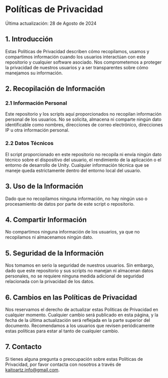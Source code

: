 # Políticas de Privacidad

Última actualización: 28 de Agosto de 2024

## 1. Introducción

Estas Políticas de Privacidad describen cómo recopilamos, usamos y compartimos información cuando los usuarios interactúan con este repositorio y cualquier software asociado. Nos comprometemos a proteger la privacidad de nuestros usuarios y a ser transparentes sobre cómo manejamos su información.

## 2. Recopilación de Información

### 2.1 Información Personal

Este repositorio y los scripts aquí proporcionados no recopilan información personal de los usuarios. No se solicita, almacena ni comparte ningún dato identificable como nombres, direcciones de correo electrónico, direcciones IP u otra información personal.

### 2.2 Datos Técnicos

El script proporcionado en este repositorio no recopila ni envía ningún dato técnico sobre el dispositivo del usuario, el rendimiento de la aplicación o el entorno de desarrollo de Unity. Cualquier información técnica que se maneje queda estrictamente dentro del entorno local del usuario.

## 3. Uso de la Información

Dado que no recopilamos ninguna información, no hay ningún uso o procesamiento de datos por parte de este script o repositorio.

## 4. Compartir Información

No compartimos ninguna información de los usuarios, ya que no recopilamos ni almacenamos ningún dato.

## 5. Seguridad de la Información

Nos tomamos en serio la seguridad de nuestros usuarios. Sin embargo, dado que este repositorio y sus scripts no manejan ni almacenan datos personales, no se requiere ninguna medida adicional de seguridad relacionada con la privacidad de los datos.

## 6. Cambios en las Políticas de Privacidad

Nos reservamos el derecho de actualizar estas Políticas de Privacidad en cualquier momento. Cualquier cambio será publicado en esta página, y la fecha de la última actualización será reflejada en la parte superior del documento. Recomendamos a los usuarios que revisen periódicamente estas políticas para estar al tanto de cualquier cambio.

## 7. Contacto

Si tienes alguna pregunta o preocupación sobre estas Políticas de Privacidad, por favor contacta con nosotros a través de kaitoartz.info@gmail.com.

